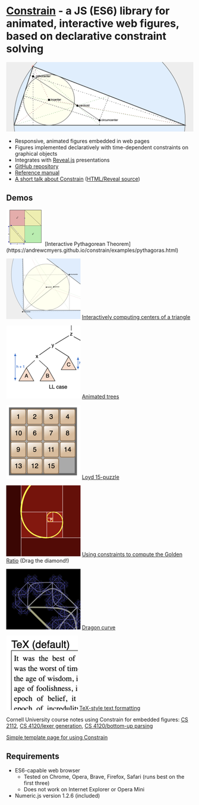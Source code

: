 # [Constrain](https://andrewcmyers.github.io/constrain/) - a JS (ES6) library for animated, interactive web figures, based on declarative constraint solving
![Triangle image](images/triangle.png)
- Responsive, animated figures embedded in web pages
- Figures implemented declaratively with time-dependent constraints on graphical objects
- Integrates with [Reveal.js](https://revealjs.com) presentations
- [GitHub repository](https://github.com/andrewcmyers/constrain)
- [Reference manual](https://andrewcmyers.github.io/constrain/doc)
- [A short talk about Constrain](https://www.youtube.com/watch?v=UN_HOWSijNI) ([HTML/Reveal source](https://andrewcmyers.github.io/constrain/examples/talk.html))

## Demos

<img src="images/pythagoras-thumbnail.png" alt="Pythagoras thumbnail" width="100" height="100">
[Interactive Pythagorean Theorem](https://andrewcmyers.github.io/constrain/examples/pythagoras.html)

![Triangles thumbnail](images/triangles-thumbnail.png)
[Interactively computing centers of a triangle](https://andrewcmyers.github.io/constrain/examples/triangles.html)

![Trees thumbnail](images/trees-thumbnail.png)
[Animated trees](https://andrewcmyers.github.io/constrain/examples/ll_lr.html)

![Loyd thumbnail](images/loyd-thumbnail.png)
[Loyd 15-puzzle](https://andrewcmyers.github.io/constrain/examples/loyd.html)

![Spiral thumbnail](images/spiral-thumbnail.png)
[Using constraints to compute the Golden Ratio](https://andrewcmyers.github.io/constrain/examples/spiral.html) (Drag the diamond!)

![Dragon thumbnail](images/dragon-thumbnail.png)
[Dragon curve](https://andrewcmyers.github.io/constrain/examples/dragon.html)

![TeX thumbnail](images/tex-thumbnail.png)
[TeX-style text formatting](https://andrewcmyers.github.io/constrain/examples/text-format.html)

Cornell University course notes using Constrain for embedded figures: [CS 2112](https://www.cs.cornell.edu/courses/cs2112/2019fa/lectures/lecture.html?id=objects),
[CS 4120/lexer generation](https://www.cs.cornell.edu/courses/cs4120/2023sp/notes.html?id=leximpl),
[CS 4120/bottom-up parsing](https://www.cs.cornell.edu/courses/cs4120/2023sp/notes.html?id=bottomup)

[Simple template page for using Constrain](https://andrewcmyers.github.io/constrain/examples/template.html)

## Requirements

- ES6-capable web browser
    - Tested on Chrome, Opera, Brave, Firefox, Safari (runs best on the first three)
    - Does not work on Internet Explorer or Opera Mini
- Numeric.js version 1.2.6 (included)
